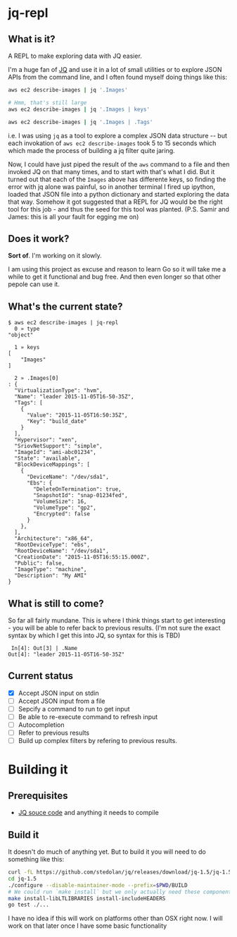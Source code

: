 # jq-repl

## What is it?

A REPL to make exploring data with JQ easier.

I'm a huge fan of [JQ][jq] and use it in a lot of small utilities or to
explore JSON APIs from the command line, and I often found myself doing things
like this:

```bash
aws ec2 describe-images | jq '.Images'

# Hmm, that's still large
aws ec2 describe-images | jq '.Images | keys'

aws ec2 describe-images | jq '.Images | .Tags'
```

i.e. I was using `jq` as a tool to explore a complex JSON data structure --
but each invokation of `aws ec2 describe-images` took 5 to 15 seconds which
which made the process of building a jq filter quite jaring.

Now, I could have just piped the result of the `aws` command to a file and then
invoked JQ on that many times, and to start with that's what I did. But it
turned out that each of the `Images` above has differente keys, so finding the
error with jq alone was painful, so in another terminal I fired up ipython,
loaded that JSON file into a python dictionary and started exploring the data
that way. Somehow it got suggested that a REPL for JQ would be the right tool
for this job - and thus the seed for this tool was planted. (P.S. Samir and
James: this is all your fault for egging me on)

## Does it work?

**Sort of**. I'm working on it slowly.

I am using this project as excuse and reason to learn Go so it will take me a
while to get it functional and bug free. And then even longer so that other
pepole can use it.


## What's the current state?

```
$ aws ec2 describe-images | jq-repl
  0 » type
"object"

  1 » keys
[
    "Images"
]

  2 » .Images[0]
: {
  "VirtualizationType": "hvm",
  "Name": "leader 2015-11-05T16-50-35Z",
  "Tags": [
    {
      "Value": "2015-11-05T16:50:35Z",
      "Key": "build_date"
    }
  ],
  "Hypervisor": "xen",
  "SriovNetSupport": "simple",
  "ImageId": "ami-abc01234",
  "State": "available",
  "BlockDeviceMappings": [
    {
      "DeviceName": "/dev/sda1",
      "Ebs": {
        "DeleteOnTermination": true,
        "SnapshotId": "snap-01234fed",
        "VolumeSize": 16,
        "VolumeType": "gp2",
        "Encrypted": false
      }
    },
  ],
  "Architecture": "x86_64",
  "RootDeviceType": "ebs",
  "RootDeviceName": "/dev/sda1",
  "CreationDate": "2015-11-05T16:55:15.000Z",
  "Public": false,
  "ImageType": "machine",
  "Description": "My AMI"
}
```

## What is still to come?

So far all fairly mundane. This is where I think things start to get
interesting - you will be able to refer back to previous results. (I'm not
sure the exact syntax by which I get this into JQ, so syntax for this is TBD)

```
 In[4]: Out[3] | .Name
Out[4]: "leader 2015-11-05T16-50-35Z"
```

## Current status

 - [x] Accept JSON input on stdin
 - [ ] Accept JSON input from a file
 - [ ] Sepcify a command to run to get input
 - [ ] Be able to re-execute command to refresh input
 - [ ] Autocompletion
 - [ ] Refer to previous results
 - [ ] Build up complex filters by refering to previous results.

# Building it


## Prerequisites

* [JQ souce code][JQ src] and anything it needs to compile

[JQ]: https://stedolan.github.io/jq/
[JQ src]: https://stedolan.github.io/jq/download/

## Build it

It doesn't do much of anything yet. But to build it you will need to do
something like this:

```bash
curl -fL https://github.com/stedolan/jq/releases/download/jq-1.5/jq-1.5.tar.gz | tar -zx
cd jq-1.5
./configure --disable-maintainer-mode --prefix=$PWD/BUILD
# We could run `make install` but we only actually need these components.
make install-libLTLIBRARIES install-includeHEADERS
go test ./...
```

I have no idea if this will work on platforms other than OSX right now. I will
work on that later once I have some basic functionality
